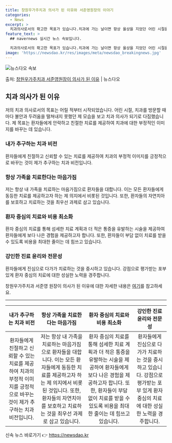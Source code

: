```yaml
---
title: 창원우가주치과 의사가 된 이유와 서준영원장의 이야기
categories:
  - News
excerpt: >
  치과의사로서의 확고한 목표가 있습니다.치과에 가는 날이면 항상 울상을 지었던 어린 시절을 보냈습니다. 한 원…
feature_text: >
  ## navernews 실시간 뉴스 속보입니다.

  치과의사로서의 확고한 목표가 있습니다.치과에 가는 날이면 항상 울상을 지었던 어린 시절을 보냈습니다. 한 원…
image: 'https://newsdao.kr/res/images/meta/newsdao_breakingnews.jpg'
---
```


![뉴스다오 속보](https://newsdao.kr/res/images/meta/newsdao_breakingnews.jpg)

<p>출처: <a href="https://newsdao.kr/3187" rel="dofollow">창원우가주치과 서준영원장이 의사가 된 이유</a> | 뉴스다오</p>

<h2 data-ke-size="size26">치과 의사가 된 이유</h2>
<p data-ke-size="size16">저의 치과 의사로서의 목표는 어릴 적부터 시작되었습니다. 어린 시절, 치과를 방문할 때마다 불안과 두려움을 떨쳐내지 못했던 제 모습을 보고 치과 의사가 되기로 다짐했습니다. 제 목표는 환자들에게 안락하고 친절한 치료를 제공하여 치과에 대한 부정적인 이미지를 바꾸는 데 있습니다.</p>

<h3>내가 추구하는 치과 비전</h3>
<p data-ke-size="size16">환자들에게 친절하고 신뢰할 수 있는 치료를 제공하여 치과의 부정적 이미지를 긍정적으로 바꾸는 것이 제가 추구하는 치과 비전입니다.</p>

<h3>항상 가족을 치료한다는 마음가짐</h3>
<p data-ke-size="size16">저는 항상 내 가족을 치료하는 마음가짐으로 환자들을 대합니다. 이는 모든 환자들에게 동등한 치료를 제공하고자 하는 제 의지에서 비롯된 것입니다. 또한, 환자들의 자연치아를 보호하고 치료하는 것을 최우선 과제로 삼고 있습니다.</p>

<h3>환자 중심의 치료와 비용 최소화</h3>
<p data-ke-size="size16">환자 중심의 치료를 통해 섬세한 치료 계획과 더 적은 통증을 유발하는 시술을 제공하여 환자들에게 보다 나은 경험을 제공하고자 합니다. 또한, 환자들이 부담 없이 치료를 받을 수 있도록 비용을 최대한 줄이는 데 힘쓰고 있습니다.</p>

<h3>강인한 진료 윤리와 전문성</h3>
<p data-ke-size="size16">환자들에게 진심으로 다가가 치료하는 것을 중시하고 있습니다. 강점으로 평가받는 포부 있게 환자 중심의 치료에 대한 성실한 노력을 경주합니다. </p>

<p data-ke-size="size16">창원우가주치과 서준영 원장이 의사가 된 이유에 대한 자세한 내용은 <a href="https://newsdao.kr/3187" target="_blank" rel="nofollow">여기</a>를 참고하세요.</p>

<hr>

<table>
  <thead>
    <tr>
      <th style="text-align: center;">내가 추구하는 치과 비전</th>
      <th style="text-align: center;">항상 가족을 치료한다는 마음가짐</th>
      <th style="text-align: center;">환자 중심의 치료와 비용 최소화</th>
      <th style="text-align: center;">강인한 진료 윤리와 전문성</th>
    </tr>
  </thead>
  <tbody>
    <tr>
      <td style="text-align: center;">환자들에게 친절하고 신뢰할 수 있는 치료를 제공하여 치과의 부정적 이미지를 긍정적으로 바꾸는 것이 제가 추구하는 치과 비전입니다.</td>
      <td style="text-align: center;">저는 항상 내 가족을 치료하는 마음가짐으로 환자들을 대합니다. 이는 모든 환자들에게 동등한 치료를 제공하고자 하는 제 의지에서 비롯된 것입니다. 또한, 환자들의 자연치아를 보호하고 치료하는 것을 최우선 과제로 삼고 있습니다.</td>
      <td style="text-align: center;">환자 중심의 치료를 통해 섬세한 치료 계획과 더 적은 통증을 유발하는 시술을 제공하여 환자들에게 보다 나은 경험을 제공하고자 합니다. 또한, 환자들이 부담 없이 치료를 받을 수 있도록 비용을 최대한 줄이는 데 힘쓰고 있습니다.</td>
      <td style="text-align: center;">환자들에게 진심으로 다가가 치료하는 것을 중시하고 있습니다. 강점으로 평가받는 포부 있게 환자 중심의 치료에 대한 성실한 노력을 경주합니다. </td>
    </tr>
  </tbody>
</table> 

신속 뉴스 바로가기 👉 <a href="https://newsdao.kr" rel="dofollow">https://newsdao.kr</a>


